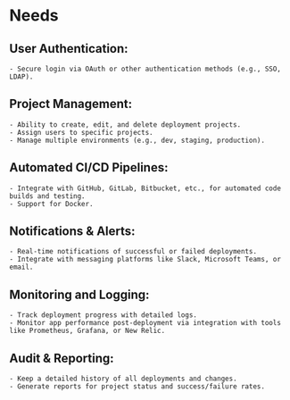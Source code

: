 # Needs

## User Authentication:
    - Secure login via OAuth or other authentication methods (e.g., SSO, LDAP).

## Project Management:
    - Ability to create, edit, and delete deployment projects.
    - Assign users to specific projects.
    - Manage multiple environments (e.g., dev, staging, production).

## Automated CI/CD Pipelines:
    - Integrate with GitHub, GitLab, Bitbucket, etc., for automated code builds and testing.
    - Support for Docker.

## Notifications & Alerts:
    - Real-time notifications of successful or failed deployments.
    - Integrate with messaging platforms like Slack, Microsoft Teams, or email.

## Monitoring and Logging:
    - Track deployment progress with detailed logs.
    - Monitor app performance post-deployment via integration with tools like Prometheus, Grafana, or New Relic.

## Audit & Reporting:
    - Keep a detailed history of all deployments and changes.
    - Generate reports for project status and success/failure rates.